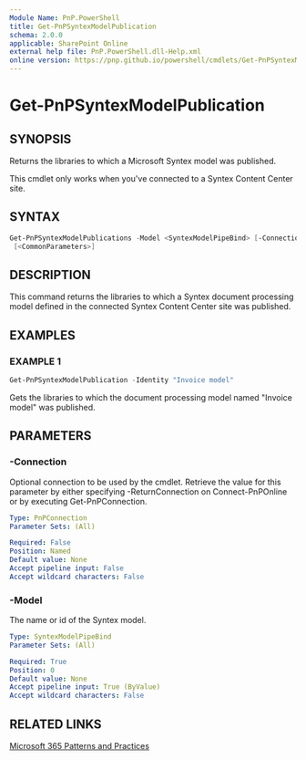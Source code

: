```yaml
---
Module Name: PnP.PowerShell
title: Get-PnPSyntexModelPublication
schema: 2.0.0
applicable: SharePoint Online
external help file: PnP.PowerShell.dll-Help.xml
online version: https://pnp.github.io/powershell/cmdlets/Get-PnPSyntexModelPublication.html
---
```

 
# Get-PnPSyntexModelPublication

## SYNOPSIS
Returns the libraries to which a Microsoft Syntex model was published.

This cmdlet only works when you've connected to a Syntex Content Center site.

## SYNTAX

```powershell
Get-PnPSyntexModelPublications -Model <SyntexModelPipeBind> [-Connection <PnPConnection>]
 [<CommonParameters>]
```

## DESCRIPTION
This command returns the libraries to which a Syntex document processing model defined in the connected Syntex Content Center site was published.

## EXAMPLES

### EXAMPLE 1
```powershell
Get-PnPSyntexModelPublication -Identity "Invoice model"
```

Gets the libraries to which the document processing model named "Invoice model" was published.

## PARAMETERS

### -Connection
Optional connection to be used by the cmdlet. Retrieve the value for this parameter by either specifying -ReturnConnection on Connect-PnPOnline or by executing Get-PnPConnection.

```yaml
Type: PnPConnection
Parameter Sets: (All)

Required: False
Position: Named
Default value: None
Accept pipeline input: False
Accept wildcard characters: False
```

### -Model
The name or id of the Syntex model.

```yaml
Type: SyntexModelPipeBind
Parameter Sets: (All)

Required: True
Position: 0
Default value: None
Accept pipeline input: True (ByValue)
Accept wildcard characters: False
```



## RELATED LINKS

[Microsoft 365 Patterns and Practices](https://aka.ms/m365pnp)

